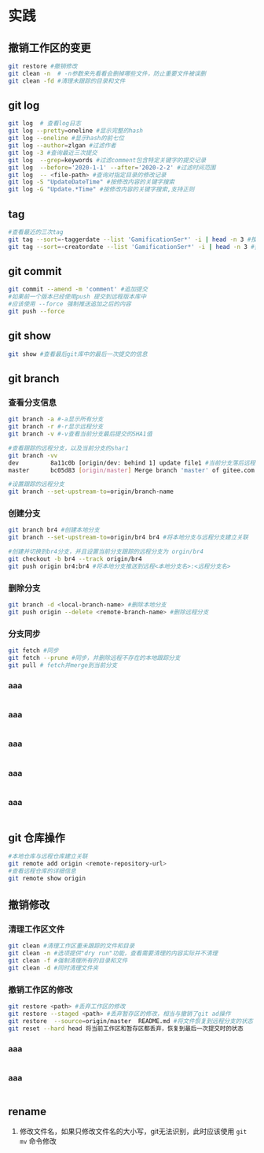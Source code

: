 # 实践

## 撤销工作区的变更

```bash
git restore #撤销修改 
git clean -n  # -n参数来先看看会删掉哪些文件，防止重要文件被误删
git clean -fd #清理未跟踪的目录和文件
```

## 

## git log
```bash
git log  # 查看log日志 
git log --pretty=oneline #显示完整的hash
git log --oneline #显示hash的前七位
git log --author=zlgan #过滤作者
git log -3 #查询最近三次提交
git log  --grep=keywords #过滤comment包含特定关键字的提交记录 
git log  --before='2020-1-1' --after='2020-2-2' #过滤时间范围
git log  -- <file-path> #查询对指定目录的修改记录
git log -S "UpdateDateTime" #按修改内容的关键字搜索
git log -G "Update.*Time" #按修改内容的关键字搜索,支持正则
```

## tag
```bash
#查看最近的三次tag
git tag --sort=-taggerdate --list 'GamificationSer*' -i | head -n 3 #按打tag时间排序
git tag --sort=-creatordate --list 'GamificationSer*' -i | head -n 3 #按commit时间排序
```


## git commit

```bash
git commit --amend -m 'comment' #追加提交
#如果前一个版本已经使用push 提交到远程版本库中
#应该使用 --force 强制推送追加之后的内容
git push --force
```

## git show 
```bash
git show #查看最后git库中的最后一次提交的信息
```

## git branch 
### 查看分支信息
```bash
git branch -a #-a显示所有分支
git branch -r #-r显示远程分支
git branch -v #-v查看当前分支最后提交的SHA1值

#查看跟踪的远程分支，以及当前分支的shar1
git branch -vv
dev         8a11c0b [origin/dev: behind 1] update file1 #当前分支落后远程分支一个提交
master      bc05d83 [origin/master] Merge branch 'master' of gitee.com:zlgan/gittest

#设置跟踪的远程分支
git branch --set-upstream-to=origin/branch-name
```
### 创建分支
```bash
git branch br4 #创建本地分支
git branch --set-upstream-to=origin/br4 br4 #将本地分支与远程分支建立关联

#创建并切换到br4分支，并且设置当前分支跟踪的远程分支为 orgin/br4
git checkout -b br4 --track origin/br4
git push origin br4:br4 #将本地分支推送到远程<本地分支名>:<远程分支名>
```

### 删除分支
```bash
git branch -d <local-branch-name> #删除本地分支
git push origin --delete <remote-branch-name> #删除远程分支
```

### 分支同步
```bash
git fetch #同步
git fetch --prune #同步，并删除远程不存在的本地跟踪分支
git pull # fetch并merge到当前分支 
```
### aaa
```bash

```
### aaa
```bash

```
### aaa
```bash

```
### aaa
```bash

```
### aaa
```bash

```

## git 仓库操作
```bash
#本地仓库与远程仓库建立关联
git remote add origin <remote-repository-url>
#查看远程仓库的详细信息
git remote show origin
```

## 撤销修改
### 清理工作区文件
```bash
git clean #清理工作区重未跟踪的文件和目录
git clean -n #选项提供"dry run"功能，查看需要清理的内容实际并不清理
git clean -f #强制清理所有的目录和文件
git clean -d #同时清理文件夹
```

### 撤销工作区的修改
```bash
git restore <path> #丢弃工作区的修改
git restore --staged <path> #丢弃暂存区的修改，相当与撤销了git ad操作
git restore  --source=origin/master  README.md #将文件恢复到远程分支的状态
git reset --hard head 将当前工作区和暂存区都丢弃，恢复到最后一次提交时的状态
```

### aaa
```bash
```

### aaa
```bash
```

## rename
1. 修改文件名，如果只修改文件名的大小写，git无法识别，此时应该使用 `git mv` 命令修改